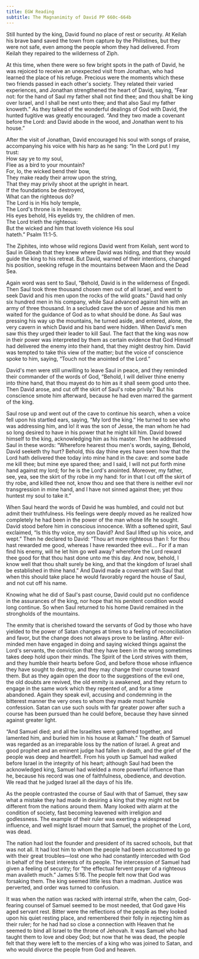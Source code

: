 ```yaml
---
title: EGW Reading
subtitle: The Magnanimity of David PP 660c-664b
---
```


Still hunted by the king, David found no place of rest or security. At Keilah his brave band saved the town from capture by the Philistines, but they were not safe, even among the people whom they had delivered. From Keilah they repaired to the wilderness of Ziph.

At this time, when there were so few bright spots in the path of David, he was rejoiced to receive an unexpected visit from Jonathan, who had learned the place of his refuge. Precious were the moments which these two friends passed in each other's society. They related their varied experiences, and Jonathan strengthened the heart of David, saying, “Fear not: for the hand of Saul my father shall not find thee; and thou shalt be king over Israel, and I shall be next unto thee; and that also Saul my father knoweth.” As they talked of the wonderful dealings of God with David, the hunted fugitive was greatly encouraged. “And they two made a covenant before the Lord: and David abode in the wood, and Jonathan went to his house.”

After the visit of Jonathan, David encouraged his soul with songs of praise, accompanying his voice with his harp as he sang: “In the Lord put I my trust:\
How say ye to my soul,\
Flee as a bird to your mountain?\
For, lo, the wicked bend their bow,\
They make ready their arrow upon the string,\
That they may privily shoot at the upright in heart.\
If the foundations be destroyed,\
What can the righteous do?\
The Lord is in His holy temple,\
The Lord's throne is in heaven:\
His eyes behold, His eyelids try, the children of men.\
The Lord trieth the righteous:\
But the wicked and him that loveth violence His soul\
hateth.” Psalm 11:1-5.

The Ziphites, into whose wild regions David went from Keilah, sent word to Saul in Gibeah that they knew where David was hiding, and that they would guide the king to his retreat. But David, warned of their intentions, changed his position, seeking refuge in the mountains between Maon and the Dead Sea.

Again word was sent to Saul, “Behold, David is in the wilderness of Engedi. Then Saul took three thousand chosen men out of all Israel, and went to seek David and his men upon the rocks of the wild goats.” David had only six hundred men in his company, while Saul advanced against him with an army of three thousand. In a secluded cave the son of Jesse and his men waited for the guidance of God as to what should be done. As Saul was pressing his way up the mountains, he turned aside, and entered, alone, the very cavern in which David and his band were hidden. When David's men saw this they urged their leader to kill Saul. The fact that the king was now in their power was interpreted by them as certain evidence that God Himself had delivered the enemy into their hand, that they might destroy him. David was tempted to take this view of the matter; but the voice of conscience spoke to him, saying, “Touch not the anointed of the Lord.”

David's men were still unwilling to leave Saul in peace, and they reminded their commander of the words of God, “Behold, I will deliver thine enemy into thine hand, that thou mayest do to him as it shall seem good unto thee. Then David arose, and cut off the skirt of Saul's robe privily.” But his conscience smote him afterward, because he had even marred the garment of the king.

Saul rose up and went out of the cave to continue his search, when a voice fell upon his startled ears, saying, “My lord the king.” He turned to see who was addressing him, and lo! it was the son of Jesse, the man whom he had so long desired to have in his power that he might kill him. David bowed himself to the king, acknowledging him as his master. Then he addressed Saul in these words: “Wherefore hearest thou men's words, saying, Behold, David seeketh thy hurt? Behold, this day thine eyes have seen how that the Lord hath delivered thee today into mine hand in the cave: and some bade me kill thee; but mine eye spared thee; and I said, I will not put forth mine hand against my lord; for he is the Lord's anointed. Moreover, my father, see, yea, see the skirt of thy robe in my hand: for in that I cut off the skirt of thy robe, and killed thee not, know thou and see that there is neither evil nor transgression in mine hand, and I have not sinned against thee; yet thou huntest my soul to take it.”

When Saul heard the words of David he was humbled, and could not but admit their truthfulness. His feelings were deeply moved as he realized how completely he had been in the power of the man whose life he sought. David stood before him in conscious innocence. With a softened spirit, Saul exclaimed, “Is this thy voice, my son David? And Saul lifted up his voice, and wept.” Then he declared to David: “Thou art more righteous than I: for thou hast rewarded me good, whereas I have rewarded thee evil.... For if a man find his enemy, will he let him go well away? wherefore the Lord reward thee good for that thou hast done unto me this day. And now, behold, I know well that thou shalt surely be king, and that the kingdom of Israel shall be established in thine hand.” And David made a covenant with Saul that when this should take place he would favorably regard the house of Saul, and not cut off his name.

Knowing what he did of Saul's past course, David could put no confidence in the assurances of the king, nor hope that his penitent condition would long continue. So when Saul returned to his home David remained in the strongholds of the mountains.

The enmity that is cherished toward the servants of God by those who have yielded to the power of Satan changes at times to a feeling of reconciliation and favor, but the change does not always prove to be lasting. After evil-minded men have engaged in doing and saying wicked things against the Lord's servants, the conviction that they have been in the wrong sometimes takes deep hold upon their minds. The Spirit of the Lord strives with them, and they humble their hearts before God, and before those whose influence they have sought to destroy, and they may change their course toward them. But as they again open the door to the suggestions of the evil one, the old doubts are revived, the old enmity is awakened, and they return to engage in the same work which they repented of, and for a time abandoned. Again they speak evil, accusing and condemning in the bitterest manner the very ones to whom they made most humble confession. Satan can use such souls with far greater power after such a course has been pursued than he could before, because they have sinned against greater light.

“And Samuel died; and all the Israelites were gathered together, and lamented him, and buried him in his house at Ramah.” The death of Samuel was regarded as an irreparable loss by the nation of Israel. A great and good prophet and an eminent judge had fallen in death, and the grief of the people was deep and heartfelt. From his youth up Samuel had walked before Israel in the integrity of his heart; although Saul had been the acknowledged king, Samuel had wielded a more powerful influence than he, because his record was one of faithfulness, obedience, and devotion. We read that he judged Israel all the days of his life.

As the people contrasted the course of Saul with that of Samuel, they saw what a mistake they had made in desiring a king that they might not be different from the nations around them. Many looked with alarm at the condition of society, fast becoming leavened with irreligion and godlessness. The example of their ruler was exerting a widespread influence, and well might Israel mourn that Samuel, the prophet of the Lord, was dead.

The nation had lost the founder and president of its sacred schools, but that was not all. It had lost him to whom the people had been accustomed to go with their great troubles—lost one who had constantly interceded with God in behalf of the best interests of its people. The intercession of Samuel had given a feeling of security; for “the effectual fervent prayer of a righteous man availeth much.” James 5:16. The people felt now that God was forsaking them. The king seemed little less than a madman. Justice was perverted, and order was turned to confusion.

It was when the nation was racked with internal strife, when the calm, God-fearing counsel of Samuel seemed to be most needed, that God gave His aged servant rest. Bitter were the reflections of the people as they looked upon his quiet resting place, and remembered their folly in rejecting him as their ruler; for he had had so close a connection with Heaven that he seemed to bind all Israel to the throne of Jehovah. It was Samuel who had taught them to love and obey God; but now that he was dead, the people felt that they were left to the mercies of a king who was joined to Satan, and who would divorce the people from God and heaven.